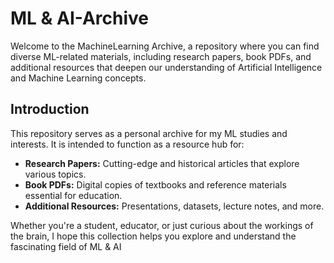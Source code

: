 # ML & AI-Archive

Welcome to the MachineLearning Archive, a repository where you can find diverse ML-related materials, including research papers, book PDFs, and additional resources that deepen our understanding of Artificial Intelligence and Machine Learning concepts.

## Introduction

This repository serves as a personal archive for my ML studies and interests. It is intended to function as a resource hub for:
- **Research Papers:** Cutting-edge and historical articles that explore various topics.
- **Book PDFs:** Digital copies of textbooks and reference materials essential for education.
- **Additional Resources:** Presentations, datasets, lecture notes, and more.

Whether you're a student, educator, or just curious about the workings of the brain, I hope this collection helps you explore and understand the fascinating field of ML & AI


